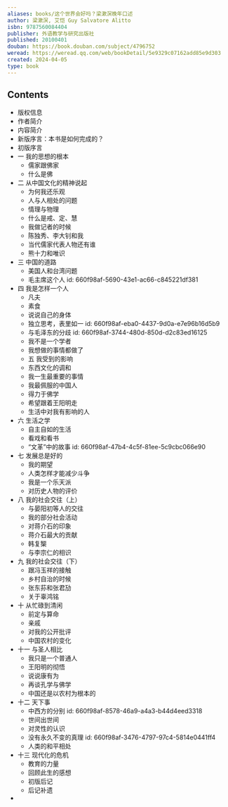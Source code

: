 ```yaml
---
aliases: books/这个世界会好吗？梁漱溟晚年口述
author: 梁漱溟, 艾恺 Guy Salvatore Alitto
isbn: 9787560084404
publisher: 外语教学与研究出版社
published: 20100401
douban: https://book.douban.com/subject/4796752
weread: https://weread.qq.com/web/bookDetail/5e9329c07162add85e9d303
created: 2024-04-05
type: book
---
```


## Contents
  - 版权信息
  - 作者简介
  - 内容简介
  - 新版序言：本书是如何完成的？
  - 初版序言
  - 一 我的思想的根本
    - 儒家跟佛家
    - 什么是佛
  - 二 从中国文化的精神说起
    - 为何我还乐观
    - 人与人相处的问题
    - 情理与物理
    - 什么是戒、定、慧
    - 我做记者的时候
    - 陈独秀、李大钊和我
    - 当代儒家代表人物还有谁
    - 熊十力和唯识
  - 三 中国的道路
    - 美国人和台湾问题
    - 毛主席这个人
      id: 660f98af-5690-43e1-ac66-c845221df381
  - 四 我是怎样一个人
    - 凡夫
    - 素食
    - 说说自己的身体
    - 独立思考，表里如一
      id: 660f98af-eba0-4437-9d0a-e7e96b16d5b9
    - 与毛泽东的分歧
      id: 660f98af-3744-480d-850d-d2c83ed16125
    - 我不是一个学者
    - 我想做的事情都做了
    - 五 我受到的影响
    - 东西文化的调和
    - 我一生最重要的事情
    - 我最佩服的中国人
    - 得力于佛学
    - 希望跟着王阳明走
    - 生活中对我有影响的人
  - 六 生活之学
    - 自主自如的生活
    - 看戏和看书
    - “文革”中的故事
      id: 660f98af-47b4-4c5f-81ee-5c9cbc066e90
  - 七 发展总是好的
    - 我的期望
    - 人类怎样才能减少斗争
    - 我是一个乐天派
    - 对历史人物的评价
  - 八 我的社会交往（上）
    - 与晏阳初等人的交往
    - 我的部分社会活动
    - 对蒋介石的印象
    - 蒋介石最大的贡献
    - 韩复榘
    - 与李宗仁的相识
  - 九 我的社会交往（下）
    - 跟冯玉祥的接触
    - 乡村自治的时候
    - 张东荪和张君劢
    - 关于辜鸿铭
  - 十 从忙碌到清闲
    - 前定与算命
    - 亲戚
    - 对我的公开批评
    - 中国农村的变化
  - 十一 与圣人相比
    - 我只是一个普通人
    - 王阳明的彻悟
    - 说说康有为
    - 再谈孔学与佛学
    - 中国还是以农村为根本的
  - 十二 天下事
    - 中西方的分别
      id: 660f98af-8578-46a9-a4a3-b44d4eed3318
    - 世间出世间
    - 对灵性的认识
    - 没有永久不变的真理
      id: 660f98af-3476-4797-97c4-5814e0441ff4
    - 人类的和平相处
  - 十三 现代化的危机
    - 教育的力量
    - 回顾此生的感想
    - 初版后记
    - 后记补遗
-
